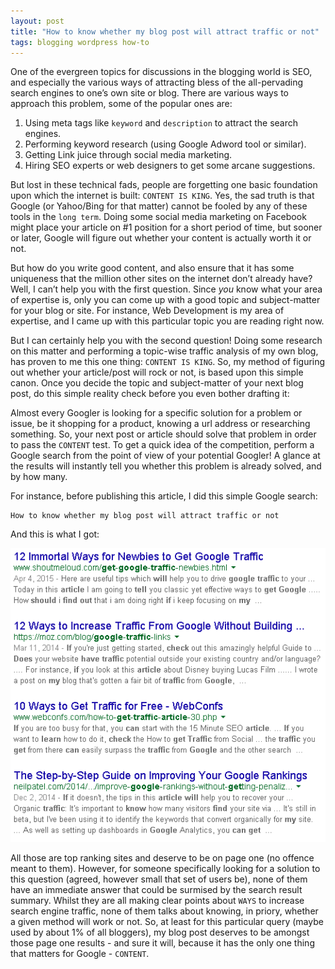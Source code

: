 ```yaml
---
layout: post
title: "How to know whether my blog post will attract traffic or not"
tags: blogging wordpress how-to
---
```


One of the evergreen topics for discussions in the blogging world is SEO, and especially the various ways of attracting bless of the all-pervading search engines to one’s own site or blog. There are various ways to approach this problem, some of the popular ones are:<!--more-->

1.  Using meta tags like `keyword` and `description` to attract the search engines.
2.  Performing keyword research (using Google Adword tool or similar).
3.  Getting Link juice through social media marketing.
4.  Hiring SEO experts or web designers to get some arcane suggestions.

But lost in these technical fads, people are forgetting one basic foundation upon which the internet is built: `CONTENT IS KING`. Yes, the sad truth is that Google (or Yahoo/Bing for that matter) cannot be fooled by any of these tools in the `long term`. Doing some social media marketing on Facebook might place your article on \#1 position for a short period of time, but sooner or later, Google will figure out whether your content is actually worth it or not.

But how do you write good content, and also ensure that it has some uniqueness that the million other sites on the internet don’t already have? Well, I can’t help you with the first question. Since *you* know what your area of expertise is, only you can come up with a good topic and subject-matter for your blog or site. For instance, Web Development is my area of expertise, and I came up with this particular topic you are reading right now.

But I can certainly help you with the second question! Doing some research on this matter and performing a topic-wise traffic analysis of my own blog, has proven to me this one thing: `CONTENT IS KING`. So, my method of figuring out whether your article/post will rock or not, is based upon this simple canon. Once you decide the topic and subject-matter of your next blog post, do this simple reality check before you even bother drafting it:

Almost every Googler is looking for a specific solution for a problem or issue, be it shopping for a product, knowing a url address or researching something. So, your next post or article should solve that problem in order to pass the `CONTENT` test. To get a quick idea of the competition, perform a Google search from the point of view of your potential Googler! A glance at the results will instantly tell you whether this problem is already solved, and by how many.

For instance, before publishing this article, I did this simple Google search:

	How to know whether my blog post will attract traffic or not

And this is what I got:

![How to know whether my blog post will attract traffic or not](/uploads/old/how-to-know-whether-blog-topic-gets-traffic.png)

All those are top ranking sites and deserve to be on page one (no offence meant to them). However, for someone specifically looking for a solution to this question (agreed, however small that set of users be), none of them have an immediate answer that could be surmised by the search result summary. Whilst they are all making clear points about `WAYS` to increase search engine traffic, none of them talks about knowing, in priory, whether a given method will work or not. So, at least for this particular query (maybe used by about 1% of all bloggers), my blog post deserves to be amongst those page one results - and sure it will, because it has the only one thing that matters for Google - `CONTENT`.
